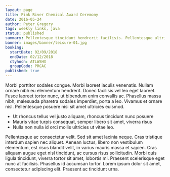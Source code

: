 ```yaml
---
layout: page
title: Pink River Chemical Award Ceremony
date: 2016-05-24
author: Peter Gregory
tags: weekly links, java
status: published
summary: Pellentesque tincidunt hendrerit facilisis. Pellentesque ultricies, lectus.
banner: images/banner/leisure-01.jpg
booking:
  startDate: 02/09/2018
  endDate: 02/12/2018
  ctyhocn: ATLWSHX
  groupCode: PRCAC
published: true
---
```

Morbi porttitor sodales congue. Morbi laoreet iaculis venenatis. Nullam ornare nibh eu elementum hendrerit. Donec facilisis vel leo eget laoreet. Fusce laoreet tortor nunc, ut bibendum enim convallis ac. Phasellus massa nibh, malesuada pharetra sodales imperdiet, porta a leo. Vivamus et ornare nisl. Pellentesque posuere nisi sit amet ultricies euismod.

* Ut rhoncus tellus vel justo aliquam, rhoncus tincidunt nunc posuere
* Mauris vitae turpis consequat, semper libero sit amet, viverra risus
* Nulla non nulla id orci mollis ultricies ut vitae leo.

Pellentesque ac consectetur velit. Sed sit amet lacinia neque. Cras tristique interdum sapien nec aliquet. Aenean luctus, libero non vestibulum elementum, est risus blandit velit, in varius mauris massa et sapien. Cras aliquam augue eget nisl tincidunt, ac cursus risus sollicitudin. Morbi quis ligula tincidunt, viverra tortor sit amet, lobortis mi. Praesent scelerisque eget nunc at facilisis. Phasellus id accumsan tortor. Lorem ipsum dolor sit amet, consectetur adipiscing elit. Praesent ac tincidunt urna.
